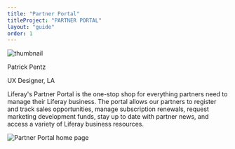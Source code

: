 ```yaml
---
title: "Partner Portal"
titleProject: "PARTNER PORTAL"
layout: "guide"
order: 1
---
```


<span>
    <span class="sticker sticker-primary rounded-circle sticker-xl">
        <span class="sticker-overlay">
            <img alt="thumbnail" class="img-fluid" src="/lexicon/images/headshots/pentz-patrick.jpg">
        </span>
    </span>
    <span class="designer-info">
        <p class="designer-name">Patrick Pentz</p>
        <p class="designer-detail">UX Designer, LA</p>
    </span>
</span>

Liferay's Partner Portal is the one-stop shop for everything partners need to manage their Liferay business. The portal allows our partners to register and track sales opportunities, manage subscription renewals, request marketing development funds, stay up to date with partner news, and access a variety of Liferay business resources.

![Partner Portal home page](/lexicon/images/examples/partnerPortal.jpg)
